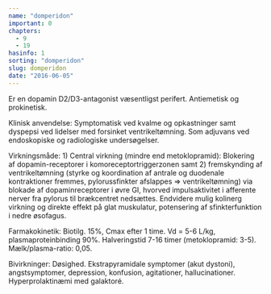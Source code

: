 ```yaml
---
name: "domperidon"
important: 0
chapters:
  - 9
  - 19
hasinfo: 1
sorting: "domperidon"
slug: domperidon
date: "2016-06-05"
---
```


Er en dopamin D2/D3-antagonist væsentligst perifert. Antiemetisk og prokinetisk.

Klinisk anvendelse: Symptomatisk ved kvalme og opkastninger samt dyspepsi ved
lidelser med forsinket ventrikeltømning. Som adjuvans ved endoskopiske og
radiologiske undersøgelser.

Virkningsmåde: 1) Central virkning (mindre end metoklopramid): Blokering af
dopamin-receptorer i komoreceptortriggerzonen samt 2) fremskynding af
ventrikeltømning (styrke og koordination af antrale og duodenale kontraktioner
fremmes, pylorussfinkter afslappes => ventrikeltømning) via blokade af
dopaminreceptorer i øvre GI, hvorved impulsaktivitet i afferente nerver fra
pylorus til brækcentret nedsættes. Endvidere mulig kolinerg virkning og direkte
effekt på glat muskulatur, potensering af sfinkterfunktion i nedre øsofagus.

Farmakokinetik: Biotilg. 15%, Cmax efter 1 time. Vd = 5-6 L/kg,
plasmaproteinbinding 90%. Halveringstid 7-16 timer (metoklopramid: 3-5).
Mælk/plasma-ratio: 0,05.

Bivirkninger: Døsighed. Ekstrapyramidale symptomer (akut dystoni),
angstsymptomer, depression, konfusion, agitationer, hallucinationer.
Hyperprolaktinæmi med galaktoré.
